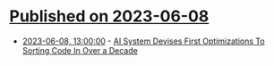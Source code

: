 # [Published on 2023-06-08](index.md)

* [2023-06-08, 13:00:00](https://developers.slashdot.org/story/23/06/08/021213/ai-system-devises-first-optimizations-to-sorting-code-in-over-a-decade?utm_source=rss1.0mainlinkanon&utm_medium=feed) - [AI System Devises First Optimizations To Sorting Code In Over a Decade](https://developers.slashdot.org/story/23/06/08/021213/ai-system-devises-first-optimizations-to-sorting-code-in-over-a-decade?utm_source=rss1.0mainlinkanon&utm_medium=feed)
